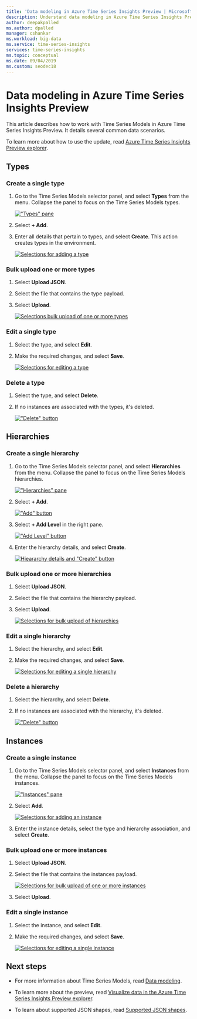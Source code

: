 ```yaml
---
title: 'Data modeling in Azure Time Series Insights Preview | Microsoft Docs'
description: Understand data modeling in Azure Time Series Insights Preview.
author: deepakpalled
ms.author: dpalled
manager: cshankar
ms.workload: big-data
ms.service: time-series-insights
services: time-series-insights
ms.topic: conceptual
ms.date: 09/04/2019
ms.custom: seodec18
---
```


# Data modeling in Azure Time Series Insights Preview

This article describes how to work with Time Series Models in Azure Time Series Insights Preview. It details several common data scenarios.

To learn more about how to use the update, read [Azure Time Series Insights Preview explorer](./time-series-insights-update-explorer.md).

## Types

### Create a single type

1. Go to the Time Series Models selector panel, and select **Types** from the menu. Collapse the panel to focus on the Time Series Models types.

    [!["Types" pane](media/v2-update-how-to-tsm/portal-one.png)](media/v2-update-how-to-tsm/portal-one.png#lightbox)

1. Select **+ Add**.
1. Enter all details that pertain to types, and select **Create**. This action creates types in the environment.

    [![Selections for adding a type](media/v2-update-how-to-tsm/portal-two.png)](media/v2-update-how-to-tsm/portal-two.png#lightbox)

### Bulk upload one or more types

1. Select **Upload JSON**.
1. Select the file that contains the type payload.
1. Select **Upload**.

    [![Selections bulk upload of one or more types](media/v2-update-how-to-tsm/portal-three.png)](media/v2-update-how-to-tsm/portal-three.png#lightbox)

### Edit a single type

1. Select the type, and select **Edit**. 
1. Make the required changes, and select **Save**.

    [![Selections for editing a type](media/v2-update-how-to-tsm/portal-four.png)](media/v2-update-how-to-tsm/portal-four.png#lightbox)

### Delete a type

1. Select the type, and select **Delete**.
1. If no instances are associated with the types, it's deleted.

    [!["Delete" button](media/v2-update-how-to-tsm/portal-five.png)](media/v2-update-how-to-tsm/portal-five.png#lightbox)

## Hierarchies

### Create a single hierarchy

1. Go to the Time Series Models selector panel, and select **Hierarchies** from the menu. Collapse the panel to focus on the Time Series Models hierarchies.

    [!["Hierarchies" pane](media/v2-update-how-to-tsm/portal-six.png)](media/v2-update-how-to-tsm/portal-six.png#lightbox)

1. Select **+ Add**.

    [!["Add" button](media/v2-update-how-to-tsm/portal-seven.png)](media/v2-update-how-to-tsm/portal-seven.png#lightbox)

1. Select **+ Add Level** in the right pane.

    [!["Add Level" button](media/v2-update-how-to-tsm/portal-eight.png)](media/v2-update-how-to-tsm/portal-eight.png#lightbox)

1. Enter the hierarchy details, and select **Create**.

    [![Hieararchy details and "Create" button](media/v2-update-how-to-tsm/portal-nine.png)](media/v2-update-how-to-tsm/portal-nine.png#lightbox)

### Bulk upload one or more hierarchies

1. Select **Upload JSON**.
1. Select the file that contains the hierarchy payload.
1. Select **Upload**.

    [![Selections for bulk upload of hierarchies](media/v2-update-how-to-tsm/portal-ten.png)](media/v2-update-how-to-tsm/portal-ten.png#lightbox)

### Edit a single hierarchy

1. Select the hierarchy, and select **Edit**.
1. Make the required changes, and select **Save**.

    [![Selections for editing a single hierarchy](media/v2-update-how-to-tsm/portal-eleven.png)](media/v2-update-how-to-tsm/portal-eleven.png#lightbox)

### Delete a hierarchy

1. Select the hierarchy, and select **Delete**. 
1. If no instances are associated with the hierarchy, it's deleted.

    [!["Delete" button](media/v2-update-how-to-tsm/portal-twelve.png)](media/v2-update-how-to-tsm/portal-twelve.png#lightbox)

## Instances

### Create a single instance

1. Go to the Time Series Models selector panel, and select **Instances** from the menu. Collapse the panel to focus on the Time Series Models instances.

    [!["Instances" pane](media/v2-update-how-to-tsm/portal-thirteen.png)](media/v2-update-how-to-tsm/portal-thirteen.png#lightbox)

1. Select **Add**.

    [![Selections for adding an instance](media/v2-update-how-to-tsm/portal-fourteen.png)](media/v2-update-how-to-tsm/portal-fourteen.png#lightbox)

1. Enter the instance details, select the type and hierarchy association, and select **Create**.

### Bulk upload one or more instances

1. Select **Upload JSON**.
1. Select the file that contains the instances payload.

    [![Selections for bulk upload of one or more instances](media/v2-update-how-to-tsm/portal-fifteen.png)](media/v2-update-how-to-tsm/portal-fifteen.png#lightbox)

1. Select **Upload**.

### Edit a single instance

1. Select the instance, and select **Edit**. 
1. Make the required changes, and select **Save**.

    [![Selections for editing a single instance](media/v2-update-how-to-tsm/portal-sixteen.png)](media/v2-update-how-to-tsm/portal-sixteen.png#lightbox)

## Next steps

- For more information about Time Series Models, read [Data modeling](./time-series-insights-update-tsm.md).

- To learn more about the preview, read [Visualize data in the Azure Time Series Insights Preview explorer](./time-series-insights-update-explorer.md).

- To learn about supported JSON shapes, read [Supported JSON shapes](./time-series-insights-send-events.md#supported-json-shapes).
